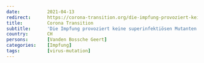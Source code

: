 ```yaml
---
date:          2021-04-13
redirect:      https://corona-transition.org/die-impfung-provoziert-keine-superinfektiosen-mutanten
title:         Corona Transition
subtitle:      'Die Impfung provoziert keine superinfektiösen Mutanten'
country:       CH
persons:       [Vanden Bossche Geert]
categories:    [Impfung]
tags:          [virus-mutation]
---
```

